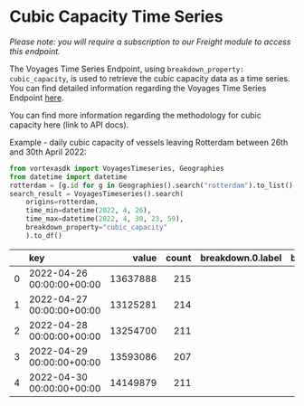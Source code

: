 # Cubic Capacity Time Series

_Please note: you will require a subscription to our Freight module to access this endpoint._

The Voyages Time Series Endpoint, using `breakdown_property: cubic_capacity`, is used to retrieve the cubic capacity data as a time series. You can find detailed information regarding the Voyages Time Series Endpoint [here](/endpoints/voyages_timeseries).

You can find more information regarding the methodology for cubic capacity here (link to API docs).

Example - daily cubic capacity of vessels leaving Rotterdam between 26th and 30th April 2022:

```python
from vortexasdk import VoyagesTimeseries, Geographies
from datetime import datetime
rotterdam = [g.id for g in Geographies().search("rotterdam").to_list() if "port" in g.layer]
search_result = VoyagesTimeseries().search(
    origins=rotterdam,
    time_min=datetime(2022, 4, 26),
    time_max=datetime(2022, 4, 30, 23, 59),
    breakdown_property="cubic_capacity"
    ).to_df()

```

|     | key                       |    value | count | breakdown.0.label | breakdown.0.count | breakdown.0.value |
| --: | :------------------------ | -------: | ----: | :---------------- | :---------------- | :---------------- |
|   0 | 2022-04-26 00:00:00+00:00 | 13637888 |   215 |                   |                   |                   |
|   1 | 2022-04-27 00:00:00+00:00 | 13125281 |   214 |                   |                   |                   |
|   2 | 2022-04-28 00:00:00+00:00 | 13254700 |   211 |                   |                   |                   |
|   3 | 2022-04-29 00:00:00+00:00 | 13593086 |   207 |                   |                   |                   |
|   4 | 2022-04-30 00:00:00+00:00 | 14149879 |   211 |                   |                   |                   |

```

```
